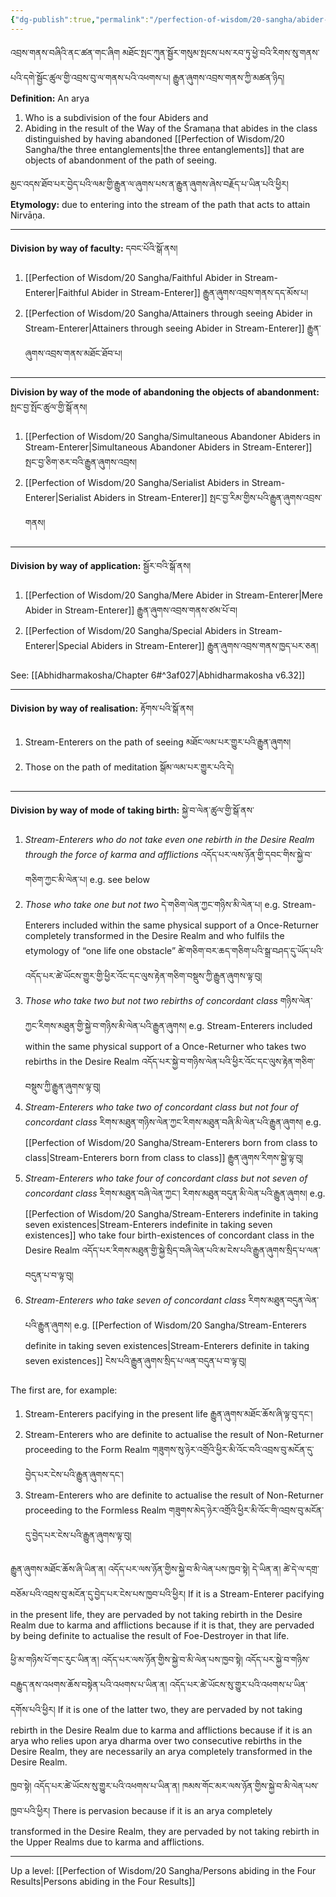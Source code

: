 ```yaml
---
{"dg-publish":true,"permalink":"/perfection-of-wisdom/20-sangha/abider-in-stream-enterer/"}
---
```


འབྲས་གནས་བཞིའི་ནང་ཚན་གང་ཞིག མཐོང་སྤང་ཀུན་སྦྱོར་གསུམ་སྤངས་པས་རབ་ཏུ་ཕྱེ་བའི་རིགས་སུ་གནས་པའི་དགེ་སྦྱོང་ཚུལ་གྱི་འབྲས་བུ་ལ་གནས་པའི་འཕགས་པ།
རྒྱུན་ཞུགས་འབྲས་གནས་ཀྱི་མཚན་ཉིད།
**Definition:** An arya
1. Who is a subdivision of the four Abiders and
2. Abiding in the result of the Way of the Śramaṇa that abides in the class distinguished by having abandoned [[Perfection of Wisdom/20 Sangha/the three entanglements\|the three entanglements]] that are objects of abandonment of the path of seeing.

མྱང་འདས་ཐོབ་པར་བྱེད་པའི་ལམ་གྱི་རྒྱུན་ལ་ཞུགས་པས་ན་རྒྱུན་ཞུགས་ཞེས་བརྗོད་པ་ཡིན་པའི་ཕྱིར།
**Etymology:** due to entering into the stream of the path that acts to attain Nirvāṇa.

---
**Division by way of faculty:** དབང་པོའི་སྒོ་ནས།
1. [[Perfection of Wisdom/20 Sangha/Faithful Abider in Stream-Enterer\|Faithful Abider in Stream-Enterer]] རྒྱུན་ཞུགས་འབྲས་གནས་དད་མོས་པ།
2. [[Perfection of Wisdom/20 Sangha/Attainers through seeing Abider in Stream-Enterer\|Attainers through seeing Abider in Stream-Enterer]] རྒྱུན་ཞུགས་འབྲས་གནས་མཐོང་ཐོབ་པ།

---
**Division by way of the mode of abandoning the objects of abandonment:** སྤང་བྱ་སྤོང་ཚུལ་གྱི་སྒོ་ནས། 
1. [[Perfection of Wisdom/20 Sangha/Simultaneous Abandoner Abiders in Stream-Enterer\|Simultaneous Abandoner Abiders in Stream-Enterer]] སྤང་བྱ་ཅིག་ཅར་བའི་རྒྱུན་ཞུགས་འབྲས།
2. [[Perfection of Wisdom/20 Sangha/Serialist Abiders in Stream-Enterer\|Serialist Abiders in Stream-Enterer]] སྤང་བྱ་རིམ་གྱིས་པའི་རྒྱུན་ཞུགས་འབྲས་གནས།

---
**Division by way of application:** སྦྱོར་བའི་སྒོ་ནས།
1. [[Perfection of Wisdom/20 Sangha/Mere Abider in Stream-Enterer\|Mere Abider in Stream-Enterer]] རྒྱུན་ཞུགས་འབྲས་གནས་ཙམ་པོ་བ།
2. [[Perfection of Wisdom/20 Sangha/Special Abiders in Stream-Enterer\|Special Abiders in Stream-Enterer]] རྒྱུན་ཞུགས་འབྲས་གནས་ཁྱད་པར་ཅན།

See: [[Abhidharmakosha/Chapter 6#^3af027\|Abhidharmakosha v6.32]]

---
**Division by way of realisation:** རྟོགས་པའི་སྒོ་ནས།
1. Stream-Enterers on the path of seeing མཐོང་ལམ་པར་གྱུར་པའི་རྒྱུན་ཞུགས།
2. Those on the path of meditation སྒོམ་ལམ་པར་གྱུར་པའི་དེ།

---
 **Division by way of mode of taking birth:** སྐྱེ་བ་ལེན་ཚུལ་གྱི་སྒོ་ནས་
 1. *Stream-Enterers who do not take even one rebirth in the Desire Realm through the force of karma and afflictions* འདོད་པར་ལས་ཉོན་གྱི་དབང་གིས་སྐྱེ་བ་གཅིག་ཀྱང་མི་ལེན་པ།
    e.g. see below
 2. *Those who take one but not two* དེ་གཅིག་ལེན་ཀྱང་གཉིས་མི་ལེན་པ།
    e.g. Stream-Enterers included within the same physical support of a Once-Returner completely transformed in the Desire Realm and who fulfils the etymology of “one life one obstacle”
    ཚེ་གཅིག་བར་ཆད་གཅིག་པའི་སྒྲ་བཤད་དུ་ཡོད་པའི་འདོད་པར་ཚེ་ཡོངས་གྱུར་གྱི་ཕྱིར་འོང་དང་ལུས་རྟེན་གཅིག་བསྡུས་ཀྱི་རྒྱུན་ཞུགས་ལྟ་བུ།
 3. *Those who take two but not two rebirths of concordant class* 
    གཉིས་ལེན་ཀྱང་རིགས་མཐུན་གྱི་སྐྱེ་བ་གཉིས་མི་ལེན་པའི་རྒྱུན་ཞུགས།
    e.g. Stream-Enterers included within the same physical support of a Once-Returner who takes two rebirths in the Desire Realm འདོད་པར་སྐྱེ་བ་གཉིས་ལེན་པའི་ཕྱིར་འོང་དང་ལུས་རྟེན་གཅིག་བསྡུས་ཀྱི་རྒྱུན་ཞུགས་ལྟ་བུ།
 4. *Stream-Enterers who take two of concordant class but not four of concordant class*
    རིགས་མཐུན་གཉིས་ལེན་ཀྱང་རིགས་མཐུན་བཞི་མི་ལེན་པའི་རྒྱུན་ཞུགས།
    e.g. [[Perfection of Wisdom/20 Sangha/Stream-Enterers born from class to class\|Stream-Enterers born from class to class]] རྒྱུན་ཞུགས་རིགས་སྐྱེ་ལྟ་བུ།
 5. *Stream-Enterers who take four of concordant class but not seven of concordant class*
    རིགས་མཐུན་བཞི་ལེན་ཀྱང་། རིགས་མཐུན་བདུན་མི་ལེན་པའི་རྒྱུན་ཞུགས།
    e.g. [[Perfection of Wisdom/20 Sangha/Stream-Enterers indefinite in taking seven existences\|Stream-Enterers indefinite in taking seven existences]] who take four birth-existences of concordant class in the Desire Realm འདོད་པར་རིགས་མཐུན་གྱི་སྐྱེ་སྲིད་བཞི་ལེན་པའི་མ་ངེས་པའི་རྒྱུན་ཞུགས་སྲིད་པ་ལན་བདུན་པ་བ་ལྟ་བུ།
 6. *Stream-Enterers who take seven of concordant class*
    རིགས་མཐུན་བདུན་ལེན་པའི་རྒྱུན་ཞུགས།
    e.g. [[Perfection of Wisdom/20 Sangha/Stream-Enterers definite in taking seven existences\|Stream-Enterers definite in taking seven existences]] ངེས་པའི་རྒྱུན་ཞུགས་སྲིད་པ་ལན་བདུན་པ་བ་ལྟ་བུ།

The first are, for example:
1. Stream-Enterers pacifying in the present life རྒྱུན་ཞུགས་མཐོང་ཆོས་ཞི་ལྟ་བུ་དང་།
2. Stream-Enterers who are definite to actualise the result of Non-Returner proceeding to the Form Realm
   གཟུགས་སུ་ཉེར་འགྲོའི་ཕྱིར་མི་འོང་བའི་འབྲས་བུ་མངོན་དུ་བྱེད་པར་ངེས་པའི་རྒྱུན་ཞུགས་དང་།
3. Stream-Enterers who are definite to actualise the result of Non-Returner proceeding to the Formless Realm
   གཟུགས་མེད་ཉེར་འགྲོའི་ཕྱིར་མི་འོང་གི་འབྲས་བུ་མངོན་དུ་བྱེད་པར་ངེས་པའི་རྒྱུན་ཞུགས་ལྟ་བུ།

རྒྱུན་ཞུགས་མཐོང་ཆོས་ཞི་ཡིན་ན། འདོད་པར་ལས་ཉོན་གྱིས་སྐྱེ་བ་མི་ལེན་པས་ཁྱབ་སྟེ། 
དེ་ཡིན་ན། ཚེ་དེ་ལ་དགྲ་བཅོམ་པའི་འབྲས་བུ་མངོན་དུ་བྱེད་པར་ངེས་པས་ཁྱབ་པའི་ཕྱིར།
If it is a Stream-Enterer pacifying in the present life, they are pervaded by not taking rebirth in the Desire Realm due to karma and afflictions because if it is that, they are pervaded by being definite to actualise the result of Foe-Destroyer in that life.

ཕྱི་མ་གཉིས་པོ་གང་རུང་ཡིན་ན། འདོད་པར་ལས་ཉོན་གྱིས་སྐྱེ་བ་མི་ལེན་པས་ཁྱབ་སྟེ། 
འདོད་པར་སྐྱེ་བ་གཉིས་བརྒྱུད་ནས་འཕགས་ཆོས་བསྟེན་པའི་འཕགས་པ་ཡིན་ན། འདོད་པར་ཚེ་ཡོངས་སུ་གྱུར་པའི་འཕགས་པ་ཡིན་དགོས་པའི་ཕྱིར།
If it is one of the latter two, they are pervaded by not taking rebirth in the Desire Realm due to karma and afflictions because if it is an arya who relies upon arya dharma over two consecutive rebirths in the Desire Realm, they are necessarily an arya completely transformed in the Desire Realm.

ཁྱབ་སྟེ། འདོད་པར་ཚེ་ཡོངས་སུ་གྱུར་པའི་འཕགས་པ་ཡིན་ན། ཁམས་གོང་མར་ལས་ཉོན་གྱིས་སྐྱེ་བ་མི་ལེན་པས་ཁྱབ་པའི་ཕྱིར།
There is pervasion because if it is an arya completely transformed in the Desire Realm, they are pervaded by not taking rebirth in the Upper Realms due to karma and afflictions.





---
Up a level: [[Perfection of Wisdom/20 Sangha/Persons abiding in the Four Results\|Persons abiding in the Four Results]]
